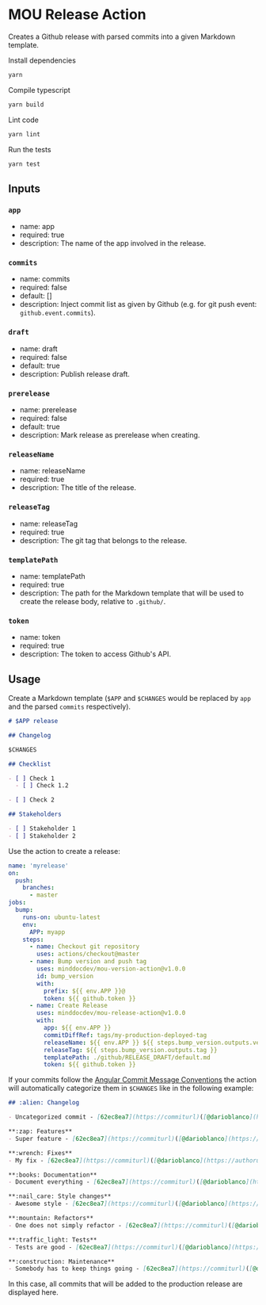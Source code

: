 # MOU Release Action

Creates a Github release with parsed commits into a given Markdown template.

Install dependencies

```bash
yarn
```

Compile typescript

```bash
yarn build
```

Lint code

```bash
yarn lint
```

Run the tests

```bash
yarn test
```

## Inputs

### `app`

- name: app
- required: true
- description: The name of the app involved in the release.

### `commits`

- name: commits
- required: false
- default: []
- description: Inject commit list as given by Github
(e.g. for git push event: `github.event.commits`).

### `draft`

- name: draft
- required: false
- default: true
- description: Publish release draft.

### `prerelease`

- name: prerelease
- required: false
- default: true
- description: Mark release as prerelease when creating.

### `releaseName`

- name: releaseName
- required: true
- description: The title of the release.

### `releaseTag`

- name: releaseTag
- required: true
- description: The git tag that belongs to the release.

### `templatePath`

- name: templatePath
- required: true
- description: The path for the Markdown template that will be used to create the release body,
relative to `.github/`.

### `token`

- name: token
- required: true
- description: The token to access Github's API.

## Usage

Create a Markdown template (`$APP` and `$CHANGES` would be replaced by `app`
and the parsed `commits` respectively).

```md
# $APP release

## Changelog

$CHANGES

## Checklist

- [ ] Check 1
  - [ ] Check 1.2

- [ ] Check 2

## Stakeholders

- [ ] Stakeholder 1
- [ ] Stakeholder 2
```

Use the action to create a release:

```yaml
name: 'myrelease'
on:
  push:
    branches:
      - master
jobs:
  bump:
    runs-on: ubuntu-latest
    env:
      APP: myapp
    steps:
      - name: Checkout git repository
        uses: actions/checkout@master
      - name: Bump version and push tag
        uses: minddocdev/mou-version-action@v1.0.0
        id: bump_version
        with:
          prefix: ${{ env.APP }}@
          token: ${{ github.token }}
      - name: Create Release
        uses: minddocdev/mou-release-action@v1.0.0
        with:
          app: ${{ env.APP }}
          commitDiffRef: tags/my-production-deployed-tag
          releaseName: ${{ env.APP }} ${{ steps.bump_version.outputs.version }}
          releaseTag: ${{ steps.bump_version.outputs.tag }}
          templatePath: ./github/RELEASE_DRAFT/default.md
          token: ${{ github.token }}
```

If your commits follow the [Angular Commit Message Conventions](https://gist.github.com/stephenparish/9941e89d80e2bc58a153)
the action will automatically categorize them in `$CHANGES` like in the following example:

```md
## :alien: Changelog

- Uncategorized commit - [62ec8ea7](https://commiturl)([@darioblanco](https://authorurl))

**:zap: Features**
- Super feature - [62ec8ea7](https://commiturl)([@darioblanco](https://authorurl))

**:wrench: Fixes**
- My fix - [62ec8ea7](https://commiturl)([@darioblanco](https://authorurl))

**:books: Documentation**
- Document everything - [62ec8ea7](https://commiturl)([@darioblanco](https://authorurl))

**:nail_care: Style changes**
- Awesome style - [62ec8ea7](https://commiturl)([@darioblanco](https://authorurl))

**:mountain: Refactors**
- One does not simply refactor - [62ec8ea7](https://commiturl)([@darioblanco](https://authorurl))

**:traffic_light: Tests**
- Tests are good - [62ec8ea7](https://commiturl)([@darioblanco](https://authorurl))

**:construction: Maintenance**
- Somebody has to keep things going - [62ec8ea7](https://commiturl)([@darioblanco](https://authorurl))
```

In this case, all commits that will be added to the production release are displayed here.
